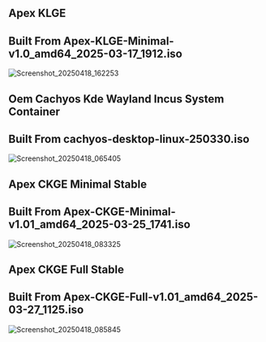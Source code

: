 

## Apex KLGE

## Built From Apex-KLGE-Minimal-v1.0_amd64_2025-03-17_1912.iso
![Screenshot_20250418_162253](https://github.com/user-attachments/assets/ca3fe586-1bcf-49f6-b621-b3dd4b324dac)



## Oem Cachyos Kde Wayland Incus System Container 

## Built From cachyos-desktop-linux-250330.iso

![Screenshot_20250418_065405](https://github.com/user-attachments/assets/c69b7189-3d7e-499c-9719-32b5a2dc2c67)

## Apex CKGE Minimal Stable

## Built From Apex-CKGE-Minimal-v1.01_amd64_2025-03-25_1741.iso

![Screenshot_20250418_083325](https://github.com/user-attachments/assets/a135b1d1-fe69-4010-8a51-9faac3a1908e)

## Apex CKGE Full Stable

## Built From Apex-CKGE-Full-v1.01_amd64_2025-03-27_1125.iso

![Screenshot_20250418_085845](https://github.com/user-attachments/assets/9a86518c-52dd-4c6e-b409-9a6f7d6e7177)
